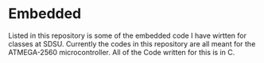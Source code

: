 # Embedded
Listed in this repository is some of the embedded code I have wirtten for classes at SDSU.
Currently the codes in this repository are all meant for the ATMEGA-2560 microcontroller.
All of the Code written for this is in C.
